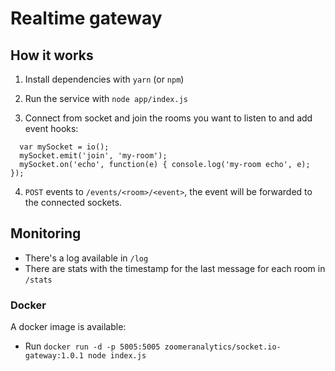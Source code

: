 # Realtime gateway

## How it works

1) Install dependencies with `yarn` (or `npm`)

2) Run the service with `node app/index.js`

3) Connect from socket and join the rooms you want to listen to and add event hooks:

```
  var mySocket = io();
  mySocket.emit('join', 'my-room');
  mySocket.on('echo', function(e) { console.log('my-room echo', e); });
```

4) `POST` events to `/events/<room>/<event>`, the event will be forwarded
  to the connected sockets.

## Monitoring

- There's a log available in `/log`
- There are stats with the timestamp for the last message for each room in `/stats`

### Docker

A docker image is available:

- Run `docker run -d -p 5005:5005 zoomeranalytics/socket.io-gateway:1.0.1 node index.js`
